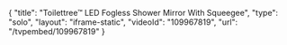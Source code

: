 {
    "title": "Toilettree&trade; LED Fogless Shower Mirror With Squeegee",
    "type": "solo",
    "layout": "iframe-static",
    "videoId": "109967819",
    "url": "\/tvpembed\/109967819"
}